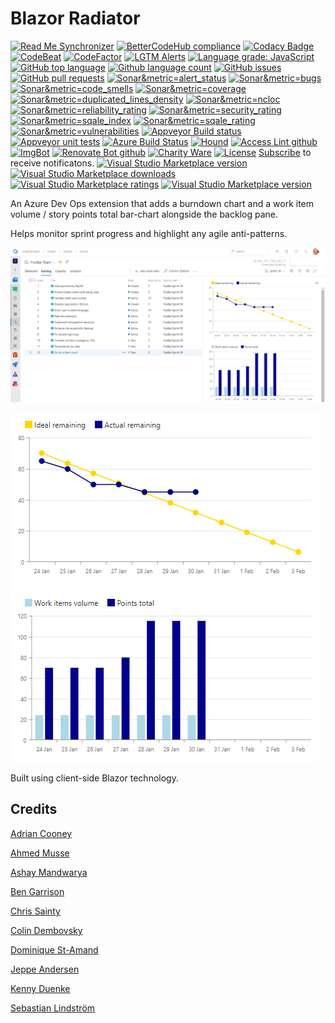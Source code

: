 # Blazor Radiator
	
<!--BadgesSTART-->
<!-- Powered by https://github.com/GregTrevellick/ReadMeSynchronizer -->
[![Read Me Synchronizer](https://img.shields.io/badge/-powered%20by%20ReadMeSynchronizer-brightgreen.svg)](https://github.com/GregTrevellick/ReadMeSynchronizer)
[![BetterCodeHub compliance](https://bettercodehub.com/edge/badge/GregTrevellick/AzureDevOpsBlazorRadiator?branch=master)](https://bettercodehub.com/results/GregTrevellick/AzureDevOpsBlazorRadiator)
[![Codacy Badge](https://api.codacy.com/project/badge/Grade/ce9f8f55313446e88dd56aee5346bf6f)](https://www.codacy.com/project/gtrevellick/AzureDevOpsBlazorRadiator/dashboard?utm_source=github.com&amp;utm_medium=referral&amp;utm_content=GregTrevellick/AzureDevOpsBlazorRadiator&amp;utm_campaign=Badge_Grade_Dashboard)
[![CodeBeat](https://codebeat.co/badges/undefined)](https://codebeat.co/projects/github-com-gregtrevellick-azuredevopsblazorradiator-master)
[![CodeFactor](https://www.codefactor.io/repository/github/GregTrevellick/AzureDevOpsBlazorRadiator/badge)](https://www.codefactor.io/repository/github/GregTrevellick/AzureDevOpsBlazorRadiator)
[![LGTM Alerts](https://img.shields.io/lgtm/alerts/g/GregTrevellick/AzureDevOpsBlazorRadiator.svg?logo=lgtm&logoWidth=18)](https://lgtm.com/projects/g/GregTrevellick/AzureDevOpsBlazorRadiator/alerts/)
[![Language grade: JavaScript](https://img.shields.io/lgtm/grade/javascript/g/GregTrevellick/AzureDevOpsBlazorRadiator.svg?logo=lgtm&logoWidth=18)](https://lgtm.com/projects/g/GregTrevellick/AzureDevOpsBlazorRadiator/context:javascript)
[![GitHub top language](https://img.shields.io/github/languages/top/GregTrevellick/AzureDevOpsBlazorRadiator.svg)](https://github.com/GregTrevellick/AzureDevOpsBlazorRadiator)
[![Github language count](https://img.shields.io/github/languages/count/GregTrevellick/AzureDevOpsBlazorRadiator.svg)](https://github.com/GregTrevellick/AzureDevOpsBlazorRadiator)
[![GitHub issues](https://img.shields.io/github/issues-raw/GregTrevellick/AzureDevOpsBlazorRadiator.svg)](https://github.com/GregTrevellick/AzureDevOpsBlazorRadiator/issues)
[![GitHub pull requests](https://img.shields.io/github/issues-pr-raw/GregTrevellick/AzureDevOpsBlazorRadiator.svg)](https://github.com/GregTrevellick/AzureDevOpsBlazorRadiator/pulls)
[![Sonar&metric=alert_status](https://sonarcloud.io/api/project_badges/measure?project=GregTrevellick_AzureDevOpsBlazorRadiator&metric=alert_status)](https://sonarcloud.io/dashboard?id=GregTrevellick_AzureDevOpsBlazorRadiator)
[![Sonar&metric=bugs](https://sonarcloud.io/api/project_badges/measure?project=GregTrevellick_AzureDevOpsBlazorRadiator&metric=bugs)](https://sonarcloud.io/component_measures?id=GregTrevellick_AzureDevOpsBlazorRadiator&metric=bugs)
[![Sonar&metric=code_smells](https://sonarcloud.io/api/project_badges/measure?project=GregTrevellick_AzureDevOpsBlazorRadiator&metric=code_smells)](https://sonarcloud.io/component_measures?id=GregTrevellick_AzureDevOpsBlazorRadiator&metric=code_smells)
[![Sonar&metric=coverage](https://sonarcloud.io/api/project_badges/measure?project=GregTrevellick_AzureDevOpsBlazorRadiator&metric=coverage)](https://sonarcloud.io/component_measures?id=GregTrevellick_AzureDevOpsBlazorRadiator&metric=Coverage)
[![Sonar&metric=duplicated_lines_density](https://sonarcloud.io/api/project_badges/measure?project=GregTrevellick_AzureDevOpsBlazorRadiator&metric=duplicated_lines_density)](https://sonarcloud.io/component_measures?id=GregTrevellick_AzureDevOpsBlazorRadiator&metric=duplicated_lines)
[![Sonar&metric=ncloc](https://sonarcloud.io/api/project_badges/measure?project=GregTrevellick_AzureDevOpsBlazorRadiator&metric=ncloc)](https://sonarcloud.io/component_measures?id=GregTrevellick_AzureDevOpsBlazorRadiator&metric=ncloc)
[![Sonar&metric=reliability_rating](https://sonarcloud.io/api/project_badges/measure?project=GregTrevellick_AzureDevOpsBlazorRadiator&metric=reliability_rating)](https://sonarcloud.io/component_measures?id=GregTrevellick_AzureDevOpsBlazorRadiator&metric=reliability_rating)
[![Sonar&metric=security_rating](https://sonarcloud.io/api/project_badges/measure?project=GregTrevellick_AzureDevOpsBlazorRadiator&metric=security_rating)](https://sonarcloud.io/component_measures?id=GregTrevellick_AzureDevOpsBlazorRadiator&metric=security_rating)
[![Sonar&metric=sqale_index](https://sonarcloud.io/api/project_badges/measure?project=GregTrevellick_AzureDevOpsBlazorRadiator&metric=sqale_index)](https://sonarcloud.io/component_measures?id=GregTrevellick_AzureDevOpsBlazorRadiator&metric=sqale_index)
[![Sonar&metric=sqale_rating](https://sonarcloud.io/api/project_badges/measure?project=GregTrevellick_AzureDevOpsBlazorRadiator&metric=sqale_rating)](https://sonarcloud.io/component_measures?id=GregTrevellick_AzureDevOpsBlazorRadiator&metric=sqale_rating)
[![Sonar&metric=vulnerabilities](https://sonarcloud.io/api/project_badges/measure?project=GregTrevellick_AzureDevOpsBlazorRadiator&metric=vulnerabilities)](https://sonarcloud.io/component_measures?id=GregTrevellick_AzureDevOpsBlazorRadiator&metric=vulnerabilities)
[![Appveyor Build status](https://ci.appveyor.com/api/projects/status/108odcop2p0k0n8n?svg=true)](https://ci.appveyor.com/project/GregTrevellick/AzureDevOpsBlazorRadiator)
[![Appveyor unit tests](https://img.shields.io/appveyor/tests/GregTrevellick/AzureDevOpsBlazorRadiator.svg)](https://ci.appveyor.com/project/GregTrevellick/AzureDevOpsBlazorRadiator/build/tests)
[![Azure Build Status](https://gregtrevellick.visualstudio.com/AzureDevOpsBlazorRadiator/_apis/build/status/AzureDevOpsBlazorRadiator)](https://gregtrevellick.visualstudio.com/AzureDevOpsBlazorRadiator/_build/latest?definitionId=10)
[![Hound](https://img.shields.io/badge/hound_ci-checked-brightgreen.svg)](https://houndci.com/)
[![Access Lint github](https://img.shields.io/badge/a11y-checked-brightgreen.svg)](https://www.accesslint.com)
[![ImgBot](https://img.shields.io/badge/images-optimized-brightgreen.svg)](https://imgbot.net/)
[![Renovate Bot github](https://img.shields.io/badge/renovatebot-checked-brightgreen.svg)](https://renovatebot.com/)
[![Charity Ware](https://img.shields.io/badge/charity%20ware-thank%20you-brightgreen.svg)](https://github.com/GregTrevellick/MiscellaneousArtefacts/wiki/Charity-Ware)
[![License](https://img.shields.io/github/license/gittools/gitlink.svg)](/LICENSE.txt)
[Subscribe](https://github.com/GregTrevellick/AzureDevOpsBlazorRadiator/subscription) to receive notificatons.
[![Visual Studio Marketplace version](https://img.shields.io/badge/-BlazorRadiator-%23e2165e.svg)](https://marketplace.visualstudio.com/items?itemName=GregTrevellick.BlazorRadiator)
[![Visual Studio Marketplace downloads](https://img.shields.io/vscode-marketplace/d/GregTrevellick.BlazorRadiator.svg)](https://marketplace.visualstudio.com/items?itemName=GregTrevellick.BlazorRadiator)
[![Visual Studio Marketplace ratings](https://img.shields.io/vscode-marketplace/r/GregTrevellick.BlazorRadiator.svg)](https://marketplace.visualstudio.com/items?itemName=GregTrevellick.BlazorRadiator#review-details)
[![Visual Studio Marketplace version](https://img.shields.io/vscode-marketplace/v/GregTrevellick.BlazorRadiator.svg)](https://marketplace.visualstudio.com/items?itemName=GregTrevellick.BlazorRadiator)

<!--BadgesEND-->

An Azure Dev Ops extension that adds a burndown chart and a work item volume / story points total bar-chart alongside the backlog pane.

Helps monitor sprint progress and highlight any agile anti-patterns.

![](https://github.com/GregTrevellick/AzureDevOpsBlazorRadiator/blob/master/Src/BlazingPoints/artefacts/Screenshot2.png?raw=true)

![](https://github.com/GregTrevellick/AzureDevOpsBlazorRadiator/blob/master/Src/BlazingPoints/artefacts/Screenshot.png?raw=true)

Built using client-side Blazor technology.

## Credits

[Adrian Cooney](https://github.com/adriancooney/console.image)

[Ahmed Musse](https://github.com/amusse/prstats)

[Ashay Mandwarya](https://medium.com/javascript-in-plain-english/async-await-javascript-5038668ec6eb)

[Ben Garrison](https://medium.com/@_bengarrison/javascript-es8-introducing-async-await-functions-7a471ec7de8a)

[Chris Sainty](https://chrissainty.com/using-javascript-interop-in-razor-components-and-blazor/)

[Colin Dembovsky](https://www.colinsalmcorner.com/post/my-first-vso-extension-retry-build)

[Dominique St-Amand](https://www.domstamand.com/accessing-tfs-2017-programmatically/)

[Jeppe Andersen](https://www.nocture.dk/2016/01/02/lets-make-a-visual-studio-team-services-extension/)

[Kenny Duenke](https://github.com/kduenke/vsts-total-story-points)

[Sebastian Lindström](https://medium.com/codebuddies/getting-to-know-asynchronous-javascript-callbacks-promises-and-async-await-17e0673281ee)

<!--
no [](https://icons8.com/preloaders)
no (https://github.com/sharmisthab04/devops/blob/de5bc96bcbc4c634bb1bd7d28d880c54da29be90/vss-extension.json)
no (https://www.linkedin.com/pulse/vsts-extension-build-relationships-john-peters)
no https://github.com/aspnet/AspNetCore/issues/14965
no https://github.com/Akshayvh94/CopyProject
no https://github.com/soend/BlazorAudioPlayer/blob/4a6ccda37f591bdf89469aec732e7cf5d44b4da1/BlazorAudioPlayer/HowlerJsAudioPlayerInterop.cs
no https://alligator.io/js/async-functions/
no https://books.google.co.uk/books?id=r1mWDwAAQBAJ&pg=PA377&lpg=PA377&dq=VSS.init&source=bl&ots=9FDk5RRiqk&sig=ACfU3U3NS8r7YzBqthSVk09mYTDTZ-q9EA&hl=en&sa=X&ved=2ahUKEwi21tu8gazmAhURZcAKHWamBRYQ6AEwBHoECAoQAg#v=onepage&q=VSS.init&f=false
no https://developer.mozilla.org/en-US/docs/Web/JavaScript/Reference/Global_Objects/Promise#Creating_a_Promise
no https://developer.mozilla.org/en-US/docs/Web/JavaScript/Reference/Statements/async_function
no https://developercommunity.visualstudio.com/content/problem/606944/cannot-add-comments-to-a-work-item-with-api-versio.html
no https://docs.microsoft.com/en-us/aspnet/core/host-and-deploy/blazor/configure-linker?view=aspnetcore-3.1
no https://docs.microsoft.com/en-us/azure/devops/extend/develop/add-backlog-panel?view=azure-devops
no https://docs.microsoft.com/en-us/azure/devops/reference/xml/reportable-fields-reference?view=azure-devops
no https://docs.microsoft.com/en-us/rest/api/azure/devops/wit/wiql/query%20by%20wiql?view=azure-devops-rest-5.1#examples
no https://docs.microsoft.com/en-us/rest/api/azure/devops/wit/work%20items/get%20work%20items%20batch?view=azure-devops-rest-5.1#examples
no https://docs.microsoft.com/en-us/rest/api/azure/devops/wit/work%20items/list?view=azure-devops-rest-5.1
no https://github.com/microsoft/azure-devops-dotnet-samples
no https://github.com/Microsoft/vss-web-extension-sdk
no https://github.com/microsoft/vsts-extension-samples/blob/93603a22c5130e36d7c587411bcd15be2c1a4ed6/backlogs-panel/index.html
no https://github.com/microsoft/vsts-extension-samples/tree/93603a22c5130e36d7c587411bcd15be2c1a4ed6/backlogs-panel
no https://javascript.info/async-await
no https://loading.io/css/
no https://pixabay.com/illustrations/males-3d-model-isolated-3d-model-2322810/
no https://stackoverflow.com/questions/14220321/how-do-i-return-the-response-from-an-asynchronous-call
no https://stackoverflow.com/questions/37533929/how-to-return-data-from-promise
no https://www.iconfinder.com/icons/2256697/clipboard_copy_document_notes_paper_write_icon
-->